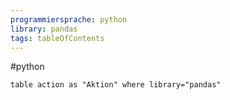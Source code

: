 ```yaml
---
programmiersprache: python 
library: pandas
tags: tableOfContents 
---
```

#python
```dataview
table action as "Aktion" where library="pandas"
```